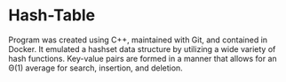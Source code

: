 # Hash-Table
Program was created using C++, maintained with Git, and contained in Docker. It emulated a hashset data structure by utilizing a wide variety of hash functions. Key-value pairs are formed in a manner that allows for an Θ(1) average for search, insertion, and deletion.
